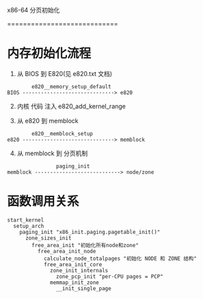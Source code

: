 x86-64 分页初始化

============================

# 内存初始化流程


1. 从 BIOS 到 E820(见 e820.txt 文档)

```
		e820__memory_setup_default
BIOS ------------------------------> e820
```

2. 内核 代码 注入 e820_add_kernel_range

3. 从 e820 到 memblock

```
		e820__memblock_setup
e820 ------------------------------> memblock 
```

4. 从 memblock 到 分页机制

```
				paging_init
memblock ----------------------------> node/zone
```


# 函数调用关系

```
start_kernel
  setup_arch
    paging_init "x86_init.paging.pagetable_init()"
      zone_sizes_init
        free_area_init "初始化所有node和zone"
          free_area_init_node
            calculate_node_totalpages "初始化 NODE 和 ZONE 结构"
            free_area_init_core
              zone_init_internals
                zone_pcp_init "per-CPU pages = PCP"
              memmap_init_zone
                __init_single_page
```


